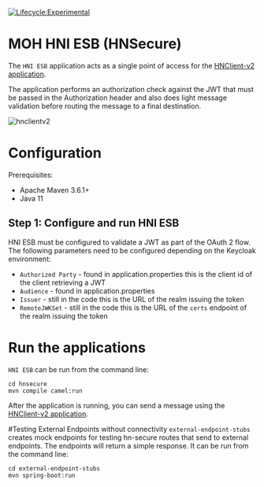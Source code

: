 [![Lifecycle:Experimental](https://img.shields.io/badge/Lifecycle-Experimental-339999)](<Redirect-URL>)

# MOH HNI ESB (HNSecure)

The `HNI ESB` application acts as a single point of access for the [HNClient-v2 application](https://github.com/bcgov/moh-hnclient-v2). 

The application performs an authorization check against the JWT that must be passed in the Authorization header and also does light message validation before routing the message to a final destination. 

 ![hnclientv2](https://user-images.githubusercontent.com/1767127/88949525-36f92f80-d248-11ea-9de7-1479222f1cfd.png)

# Configuration

Prerequisites:
- Apache Maven 3.6.1+
- Java 11

## Step 1: Configure and run HNI ESB

HNI ESB must be configured to validate a JWT as part of the OAuth 2 flow. The following parameters need to be configured depending on the Keycloak environment:
- `Authorized Party` - found in application.properties this is the client id of the client retrieving a JWT
- `Audience` - found in application.properties
- `Issuer` - still in the code this is the URL of the realm issuing the token
- `RemoteJWKSet` - still in the code this is the URL of the `certs` endpoint of the realm issuing the token

# Run the applications
`HNI ESB` can be run from the command line:

```
cd hnsecure
mvn compile camel:run
```

After the application is running, you can send a message using the [HNClient-v2 application](https://github.com/bcgov/moh-hnclient-v2).

#Testing External Endpoints without connectivity
`external-endpoint-stubs` creates mock endpoints for testing hn-secure routes that send to external endpoints. The endpoints will return a simple response.
It can be run from the command line:

```
cd external-endpoint-stubs
mvn spring-boot:run